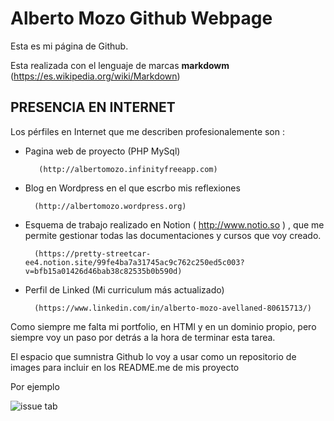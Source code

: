 # Alberto Mozo Github Webpage

Esta es mi página de Github.

Esta realizada con el lenguaje de marcas  **markdowm** (https://es.wikipedia.org/wiki/Markdown)

## PRESENCIA EN INTERNET

Los pérfiles en Internet que me describen profesionalemente son : 

* Pagina web de proyecto (PHP MySql)

         (http://albertomozo.infinityfreeapp.com)

* Blog en Wordpress en el que escrbo mis reflexiones

        (http://albertomozo.wordpress.org)

* Esquema de trabajo realizado en Notion ( http://www.notio.so ) , que me permite gestionar todas las documentaciones y cursos que voy creado.

        (https://pretty-streetcar-ee4.notion.site/99fe4ba7a31745ac9c762c250ed5c003?v=bfb15a01426d46bab38c82535b0b590d)

* Perfil de Linked (Mi curriculum más actualizado)

        (https://www.linkedin.com/in/alberto-mozo-avellaned-80615713/)
        
 Como siempre me falta mi portfolio, en HTMl y en un dominio propio, pero siempre voy un paso por detrás a la hora de terminar esta tarea.
 
 
 El espacio que sumnistra Github lo voy a usar como un repositorio de images para incluir en los README.me de mis proyecto 

Por ejemplo

![issue tab](https://albertomozo.github.io/images/admin_01.PNG)
 
 
        

